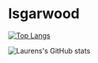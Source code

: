 # lsgarwood
[![Top Langs](https://github-readme-stats.vercel.app/api/top-langs/?username=lsgarwood)](https://github.com/lsgarwood/github-readme-stats)

![Laurens's GitHub stats](https://github-readme-stats.vercel.app/api?username=lsgarwood&show_icons=true&theme=nightowl)
